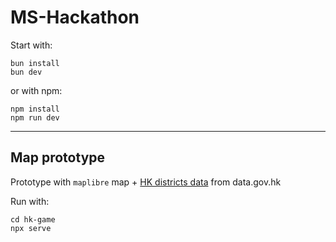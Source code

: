 # MS-Hackathon

Start with:
```
bun install
bun dev
```

or with npm:
```
npm install
npm run dev
```


----
## Map prototype
Prototype with `maplibre` map + [HK districts data](https://data.gov.hk/en-data/dataset/hk-had-json1-hong-kong-administrative-boundaries/resource/706ed666-8f6c-4869-8c18-b74f863a5d22) from data.gov.hk

Run with:
```
cd hk-game
npx serve
```